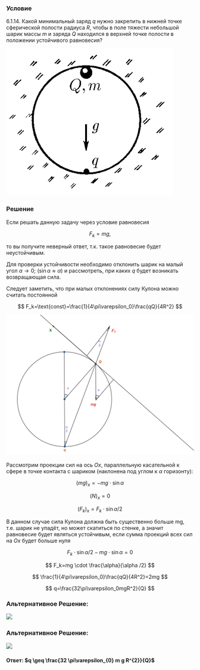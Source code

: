 ###  Условие

$6.1.14.$ Какой минимальный заряд $q$ нужно закрепить в нижней точке сферической полости радиуса $R$, чтобы в поле тяжести небольшой шарик массы $m$ и заряда $Q$ находился в верхней точке полости в положении устойчивого равновесия?

![ К задаче $6.1.14$ |448x394, 39%](../../img/6.1.14/statement.png)

### Решение

Если решать данную задачу через условие равновесия

$$
F_k=mg,
$$

то вы получите неверный ответ, т.к. такое равновесие будет неустойчивым.

Для проверки устойчивости необходимо отклонить шарик на малый угол $\alpha\longrightarrow0$; $(\sin{\alpha}\approx\alpha)$ и рассмотреть, при каких $q$ будет возникать возвращающая сила.

Следует заметить, что при малых отклонениях силу Кулона можно считать постоянной

$$
F_k=\text{const}=\frac{1}{4\pi\varepsilon_0}\frac{qQ}{4R^2}
$$

![ К задаче $6.1.14$ |2239x1673, 80%](../../img/6.1.14/6.1.14.png)

Рассмотрим проекции сил на ось $Ox$, параллельную касательной к сфере в точке контакта с шариком (наклонена под углом к $\alpha$ горизонту):

$$
(mg)_x=-mg \cdot \sin{\alpha}
$$

$$
(N)_x=0
$$

$$
(F_k)_x=F_k \cdot \sin{\alpha /2}
$$

В данном случае сила Кулона должна быть существенно больше mg, т.е. шарик не упадёт, но может скатиться по стенке, а значит равновесие будет являться устойчивым, если сумма проекций всех сил на $Ox$ будет больше нуля

$$
F_k \cdot \sin{\alpha /2}-mg \cdot \sin{\alpha}=0
$$

$$
F_k=mg \cdot \frac{\alpha}{\alpha /2}
$$

$$
\frac{1}{4\pi\varepsilon_0}\frac{qQ}{4R^2}=2mg
$$

$$
q=\frac{32\pi\varepsilon_0mgR^2}{Q}
$$

###  Альтернативное Решение:

![](https://www.youtube.com/embed/wgnHVdgTGBA)

###  Альтернативное Решение:

![](https://www.youtube.com/embed/pgWE4Oo1L6c)

#### Ответ: $q \geq \frac{32 \pi\varepsilon_{0} m g R^{2}}{Q}$